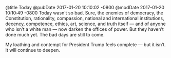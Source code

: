 @title Today
@pubDate 2017-01-20 10:10:02 -0800
@modDate 2017-01-20 10:10:49 -0800
Today wasn’t so bad. Sure, the enemies of democracy, the Constitution, rationality, compassion, national and international institutions, decency, competence, ethics, art, science, and truth itself — and of anyone who isn’t a white man — now darken the offices of power. But they haven’t done much yet. The bad days are still to come.

My loathing and contempt for President Trump feels complete — but it isn’t. It will continue to deepen.
